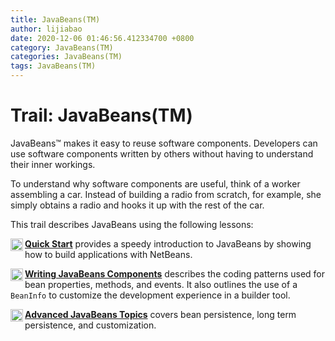 ```yaml
---
title: JavaBeans(TM)
author: lijiabao
date: 2020-12-06 01:46:56.412334700 +0800
category: JavaBeans(TM)
categories: JavaBeans(TM)
tags: JavaBeans(TM)
---
```


# Trail: JavaBeans(TM)

JavaBeans&#8482; makes it easy to reuse software components. Developers can use software components written by others without having to understand their inner workings.

To understand why software components are useful, think of a worker assembling a car. Instead of building a radio from scratch, for example, she simply obtains a radio and hooks it up with the rest of the car.

This trail describes JavaBeans using the following lessons:

[<img src="../images/javaTrail.gif" alt="Trail icon" align="left" width="20" height="20" border="0" /> **Quick Start**](quick/index.html) provides a speedy introduction to JavaBeans by showing how to build applications with NetBeans.

[<img src="../images/javaTrail.gif" alt="Trail icon" align="left" width="20" height="20" border="0" /> **Writing JavaBeans Components**](writing/index.html) describes the coding patterns used for bean properties, methods, and events. It also outlines the use of a `BeanInfo` to customize the development experience in a builder tool.

[<img src="../images/javaTrail.gif" alt="Trail icon" align="left" width="20" height="20" border="0" /> **Advanced JavaBeans Topics**](advanced/index.html) covers bean persistence, long term persistence, and customization.
